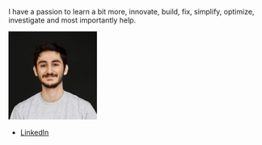 I have a passion to learn a bit more, innovate, build, fix, simplify, optimize, investigate and most importantly help.

<img width=175 src="./portrait.jpg" alt="Portrait of Ali Al Zein">

- [LinkedIn](https://linkedin.com/in/alielzei)
